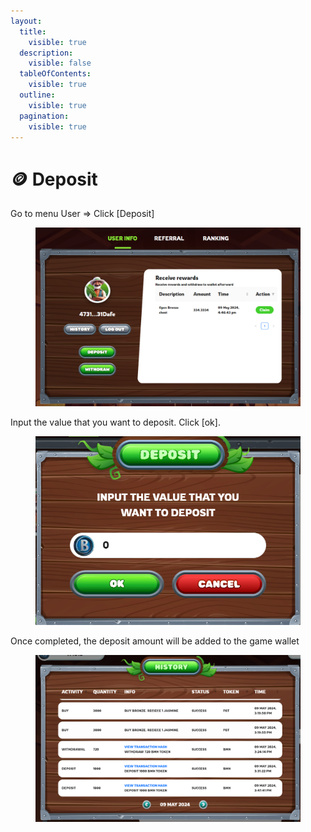 ```yaml
---
layout:
  title:
    visible: true
  description:
    visible: false
  tableOfContents:
    visible: true
  outline:
    visible: true
  pagination:
    visible: true
---
```


# 🪙 Deposit

Go to menu User => Click \[Deposit]

<figure><img src="../../.gitbook/assets/Screenshot 2024-05-10 084340.png" alt=""><figcaption></figcaption></figure>

Input the value that you want to deposit. Click \[ok].

<figure><img src="../../.gitbook/assets/Deposit.png" alt=""><figcaption></figcaption></figure>

Once completed, the deposit amount will be added to the game wallet

<figure><img src="../../.gitbook/assets/Screenshot 2024-05-10 084545 (1).png" alt=""><figcaption></figcaption></figure>

